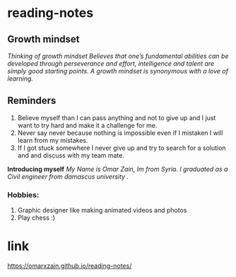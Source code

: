 # reading-notes

## Growth mindset
_Thinking of growth mindset Believes that one’s fundamental abilities can be developed through perseverance and effort, intelligence and talent are simply good starting points. A growth mindset is synonymous with a love of learning._

## Reminders 
1. Believe myself than I can pass anything and not to give up and I just want to try hard and make it a challenge for me.
2. Never say never because nothing is impossible even if I mistaken I will learn from my mistakes.
3. If I got stuck somewhere I never give up and try to search for a solution and and discuss with my team mate.

**Introducing myself**
*My Name is Omar Zain,
Im from Syria.
I graduated as a Civil engineer from damascus university .*

### Hobbies:
1. Graphic designer like making animated videos and photos
2. Play chess :)


# link
https://omarxzain.github.io/reading-notes/
